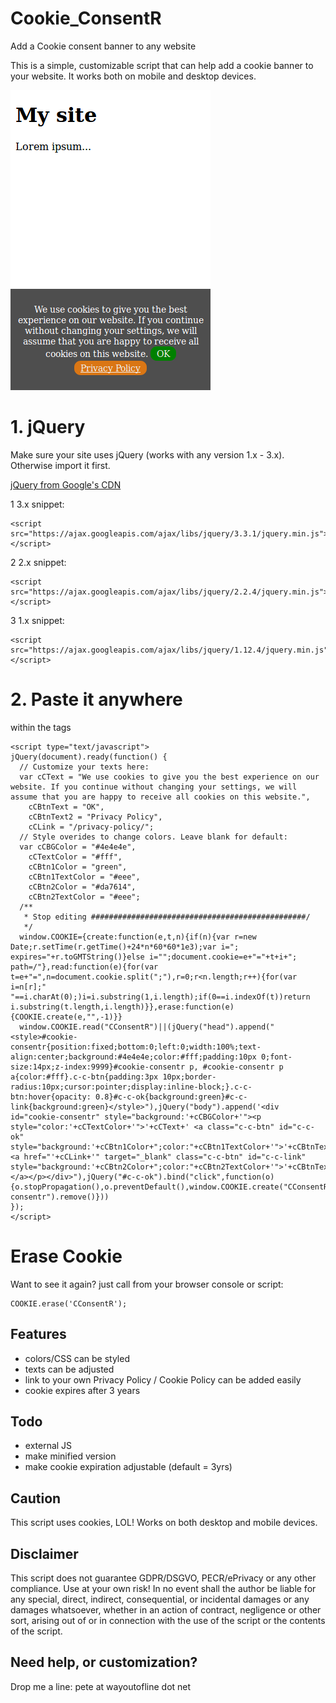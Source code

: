 # Cookie_ConsentR
Add a Cookie consent banner to any website

This is a simple, customizable script that can help add a cookie banner to your website. It works both on mobile and desktop devices.

![Screenshot of Cookie_ConsentR](https://raw.githubusercontent.com/peteee/Cookie_ConsentR/master/img/Screen%20Shot%202018-05-23%20at%2017.12.02.png)



# 1. jQuery
Make sure your site uses jQuery (works with any version 1.x - 3.x). Otherwise import it first.

[jQuery from Google's CDN](https://developers.google.com/speed/libraries/#jquery)

1 3.x snippet:

    <script src="https://ajax.googleapis.com/ajax/libs/jquery/3.3.1/jquery.min.js"></script>
2 2.x snippet:

    <script src="https://ajax.googleapis.com/ajax/libs/jquery/2.2.4/jquery.min.js"></script>
3 1.x snippet:

    <script src="https://ajax.googleapis.com/ajax/libs/jquery/1.12.4/jquery.min.js"></script>


# 2. Paste it anywhere
within the <body> </body> tags

    <script type="text/javascript">
    jQuery(document).ready(function() {
      // Customize your texts here:
      var cCText = "We use cookies to give you the best experience on our website. If you continue without changing your settings, we will assume that you are happy to receive all cookies on this website.",
        cCBtnText = "OK",
        cCBtnText2 = "Privacy Policy",
        cCLink = "/privacy-policy/";
      // Style overides to change colors. Leave blank for default:
      var cCBGColor = "#4e4e4e",
        cCTextColor = "#fff",
        cCBtn1Color = "green",
        cCBtn1TextColor = "#eee",
        cCBtn2Color = "#da7614",
        cCBtn2TextColor = "#eee";
      /**
       * Stop editing ################################################/
       */
      window.COOKIE={create:function(e,t,n){if(n){var r=new Date;r.setTime(r.getTime()+24*n*60*60*1e3);var i="; expires="+r.toGMTString()}else i="";document.cookie=e+"="+t+i+"; path=/"},read:function(e){for(var t=e+"=",n=document.cookie.split(";"),r=0;r<n.length;r++){for(var i=n[r];" "==i.charAt(0);)i=i.substring(1,i.length);if(0==i.indexOf(t))return i.substring(t.length,i.length)}},erase:function(e){COOKIE.create(e,"",-1)}}
      window.COOKIE.read("CConsentR")||(jQuery("head").append("<style>#cookie-consentr{position:fixed;bottom:0;left:0;width:100%;text-align:center;background:#4e4e4e;color:#fff;padding:10px 0;font-size:14px;z-index:9999}#cookie-consentr p, #cookie-consentr p a{color:#fff}.c-c-btn{padding:3px 10px;border-radius:10px;cursor:pointer;display:inline-block;}.c-c-btn:hover{opacity: 0.8}#c-c-ok{background:green}#c-c-link{background:green}</style>"),jQuery("body").append('<div id="cookie-consentr" style="background:'+cCBGColor+'"><p style="color:'+cCTextColor+'">'+cCText+' <a class="c-c-btn" id="c-c-ok" style="background:'+cCBtn1Color+";color:"+cCBtn1TextColor+'">'+cCBtnText+'</a> <a href="'+cCLink+'" target="_blank" class="c-c-btn" id="c-c-link" style="background:'+cCBtn2Color+";color:"+cCBtn2TextColor+'">'+cCBtnText2+"</a></p></div>"),jQuery("#c-c-ok").bind("click",function(o){o.stopPropagation(),o.preventDefault(),window.COOKIE.create("CConsentR",!0,1095),jQuery("#cookie-consentr").remove()}))
    });
    </script>




# Erase Cookie
Want to see it again?
just call from your browser console or script:

    COOKIE.erase('CConsentR');

## Features
- colors/CSS can be styled
- texts can be adjusted
- link to your own Privacy Policy / Cookie Policy can be added easily
- cookie expires after 3 years

## Todo
- external JS
- make minified version
- make cookie expiration adjustable (default = 3yrs)

## Caution
This script uses cookies, LOL! Works on both desktop and mobile devices.

## Disclaimer
This script does not guarantee GDPR/DSGVO, PECR/ePrivacy or any other compliance. Use at your own risk!
In no event shall the author be liable for any special, direct, indirect, consequential,
or incidental damages or any damages whatsoever, whether in an action of contract,
negligence or other sort, arising out of or in connection with the use of the script or the contents of the script.

## Need help, or customization?
Drop me a line: pete at wayoutofline dot net
